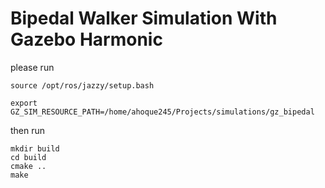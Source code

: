 # Bipedal Walker Simulation With Gazebo Harmonic

please run 

```
source /opt/ros/jazzy/setup.bash

export GZ_SIM_RESOURCE_PATH=/home/ahoque245/Projects/simulations/gz_bipedal

```

then run 
```
mkdir build
cd build
cmake ..
make
```


